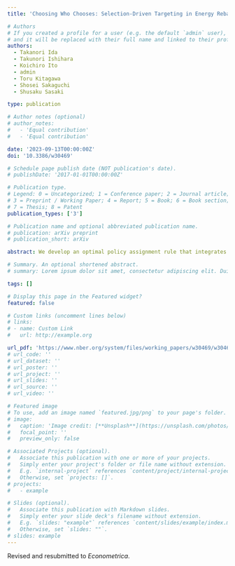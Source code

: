 ```yaml
---
title: 'Choosing Who Chooses: Selection-Driven Targeting in Energy Rebate Programs'

# Authors
# If you created a profile for a user (e.g. the default `admin` user), write the username (folder name) here
# and it will be replaced with their full name and linked to their profile.
authors:
  - Takanori Ida
  - Takunori Ishihara
  - Koichiro Ito
  - admin
  - Toru Kitagawa
  - Shosei Sakaguchi
  - Shusaku Sasaki

type: publication

# Author notes (optional)
# author_notes:
#   - 'Equal contribution'
#   - 'Equal contribution'

date: '2023-09-13T00:00:00Z'
doi: '10.3386/w30469'

# Schedule page publish date (NOT publication's date).
# publishDate: '2017-01-01T00:00:00Z'

# Publication type.
# Legend: 0 = Uncategorized; 1 = Conference paper; 2 = Journal article;
# 3 = Preprint / Working Paper; 4 = Report; 5 = Book; 6 = Book section;
# 7 = Thesis; 8 = Patent
publication_types: ['3']

# Publication name and optional abbreviated publication name.
# publication: arXiv preprint
# publication_short: arXiv

abstract: We develop an optimal policy assignment rule that integrates two distinctive approaches commonly used in economics—targeting by observables and targeting through self-selection. Our method can be used with experimental or quasi-experimental data to identify who should be treated, be untreated, and self-select to achieve a policymaker’s objective. Applying this method to a randomized controlled trial on a residential energy rebate program, we find that targeting that optimally exploits both observable data and self-selection outperforms conventional targeting. We highlight that the Local Average Treatment Effect (LATE) framework (Imbens and Angrist, 1994) can be used to investigate the mechanism in our approach. By estimating several key LATEs based on the random variation created by our experiment, we demonstrate how our method allows policymakers to identify whose self-selection would be valuable and harmful to social welfare.

# Summary. An optional shortened abstract.
# summary: Lorem ipsum dolor sit amet, consectetur adipiscing elit. Duis posuere tellus ac convallis placerat. Proin tincidunt magna sed ex sollicitudin condimentum.

tags: []

# Display this page in the Featured widget?
featured: false

# Custom links (uncomment lines below)
# links:
# - name: Custom Link
#   url: http://example.org

url_pdf: 'https://www.nber.org/system/files/working_papers/w30469/w30469.pdf'
# url_code: ''
# url_dataset: ''
# url_poster: ''
# url_project: ''
# url_slides: ''
# url_source: ''
# url_video: ''

# Featured image
# To use, add an image named `featured.jpg/png` to your page's folder.
# image:
#   caption: 'Image credit: [**Unsplash**](https://unsplash.com/photos/pLCdAaMFLTE)'
#   focal_point: ''
#   preview_only: false

# Associated Projects (optional).
#   Associate this publication with one or more of your projects.
#   Simply enter your project's folder or file name without extension.
#   E.g. `internal-project` references `content/project/internal-project/index.md`.
#   Otherwise, set `projects: []`.
# projects:
#   - example

# Slides (optional).
#   Associate this publication with Markdown slides.
#   Simply enter your slide deck's filename without extension.
#   E.g. `slides: "example"` references `content/slides/example/index.md`.
#   Otherwise, set `slides: ""`.
# slides: example
---
```


<!-- {{% callout note %}}
Click the _Cite_ button above to demo the feature to enable visitors to import publication metadata into their reference management software.
{{% /callout %}}

{{% callout note %}}
Create your slides in Markdown - click the _Slides_ button to check out the example.
{{% /callout %}}

Supplementary notes can be added here, including [code, math, and images](https://wowchemy.com/docs/writing-markdown-latex/). -->
Revised and resubmitted to _Econometrica_.